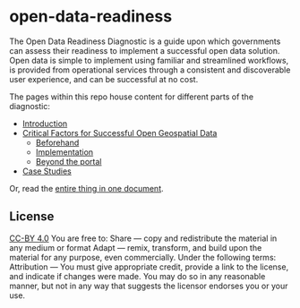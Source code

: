 # open-data-readiness

The Open Data Readiness Diagnostic is a guide upon which governments can assess their readiness to implement a successful open data solution. Open data is simple to implement using familiar and streamlined workflows, is provided from operational services through a consistent and discoverable user experience, and can be successful at no cost.

The pages within this repo house content for different parts of the diagnostic: 
* [Introduction](https://github.com/esridc/open-data-readiness/blob/master/intro.md)
* [Critical Factors for Successful Open Geospatial Data](https://github.com/esridc/open-data-readiness/tree/master/success-factors)
  * [Beforehand](https://github.com/esridc/open-data-readiness/blob/master/success-factors/beforehand.md)
  * [Implementation](https://github.com/esridc/open-data-readiness/blob/master/success-factors/implementation.md)
  * [Beyond the portal](https://github.com/esridc/open-data-readiness/blob/master/success-factors/beyond.md)
* [Case Studies](https://github.com/esridc/open-data-readiness/blob/master/case-studies.md)


Or, read the [entire thing in one document](https://github.com/esridc/open-data-readiness/blob/master/alltogether.md).

## License 

[CC-BY 4.0](https://creativecommons.org/licenses/by/4.0/legalcode)
You are free to:
Share — copy and redistribute the material in any medium or format
Adapt — remix, transform, and build upon the material
for any purpose, even commercially.
Under the following terms:
Attribution — You must give appropriate credit, provide a link to the license, and indicate if changes were made. You may do so in any reasonable manner, but not in any way that suggests the licensor endorses you or your use.
